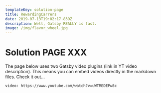 ```yaml
---
templateKey: solution-page
title: RewardingCarrers
date: 2019-07-13T19:02:17.839Z
description: Well, Gatsby REALLY is fast.
image: /img/flavor_wheel.jpg
---
```


# Solution PAGE XXX

The page below uses two Gatsby video plugins (link in YT video description). This means you can embed videos directly in the markdown files. Check it out...

`video: https://www.youtube.com/watch?v=uWTMEDEPw8c`
